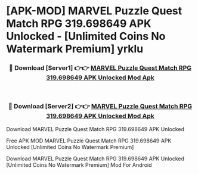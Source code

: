 # [APK-MOD] MARVEL Puzzle Quest  Match RPG 319.698649 APK Unlocked - [Unlimited Coins No Watermark Premium] yrklu



<div align="center">
<h3>🔴 Download [Server1] 👉👉 <a href="https://momento.my/?title=MARVEL_Puzzle_Quest__Match_RPG_319.698649_APK_Unlocked">MARVEL Puzzle Quest  Match RPG 319.698649 APK Unlocked Mod Apk</a></h3><br>

<h3>🔴 Download [Server2] 👉👉 <a href="https://momento.my/?title=MARVEL_Puzzle_Quest__Match_RPG_319.698649_APK_Unlocked">MARVEL Puzzle Quest  Match RPG 319.698649 APK Unlocked Mod Apk</a></h3>
</div>



Download MARVEL Puzzle Quest  Match RPG 319.698649 APK Unlocked 

Free APK MOD MARVEL Puzzle Quest  Match RPG 319.698649 APK Unlocked [Unlimited Coins No Watermark Premium]

Download MARVEL Puzzle Quest  Match RPG 319.698649 APK Unlocked [Unlimited Coins No Watermark Premium] Mod For Android
